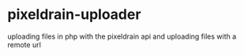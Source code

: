 # pixeldrain-uploader
uploading files in php with the pixeldrain api and uploading files with a remote url
